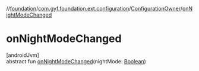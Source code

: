 //[foundation](../../../index.md)/[com.gyf.foundation.ext.configuration](../index.md)/[ConfigurationOwner](index.md)/[onNightModeChanged](on-night-mode-changed.md)

# onNightModeChanged

[androidJvm]\
abstract fun [onNightModeChanged](on-night-mode-changed.md)(nightMode: [Boolean](https://kotlinlang.org/api/core/kotlin-stdlib/kotlin/-boolean/index.html))